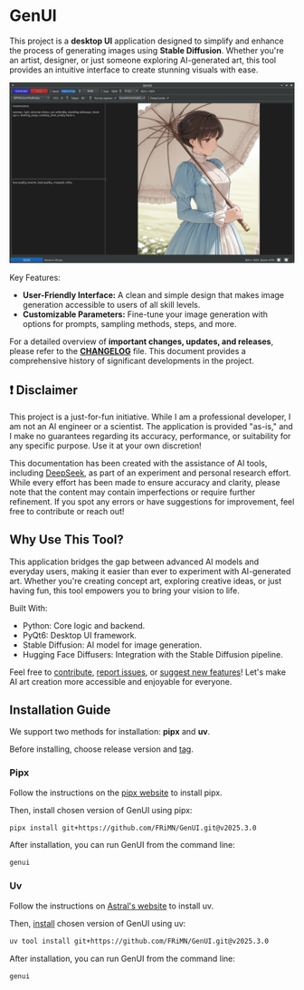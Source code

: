 # GenUI

This project is a **desktop UI** application designed to simplify and enhance the process of generating images using **Stable Diffusion**. Whether you're an artist, designer, or just someone exploring AI-generated art, this tool provides an intuitive interface to create stunning visuals with ease.

![UI Screenshot](./docs/images/ui_linux.jpg)

Key Features:

- **User-Friendly Interface:** A clean and simple design that makes image generation accessible to users of all skill levels.
- **Customizable Parameters:** Fine-tune your image generation with options for prompts, sampling methods, steps, and more.

For a detailed overview of **important changes, updates, and releases**, please refer to the **[CHANGELOG](./CHANGELOG.md)** file. This document provides a comprehensive history of significant developments in the project.

## :exclamation: Disclaimer

This project is a just-for-fun initiative. While I am a professional developer, I am not an AI engineer or a scientist. The application is provided "as-is," and I make no guarantees regarding its accuracy, performance, or suitability for any specific purpose. Use it at your own discretion!

This documentation has been created with the assistance of AI tools, including [DeepSeek](https://chat.deepseek.com), as part of an experiment and personal research effort. While every effort has been made to ensure accuracy and clarity, please note that the content may contain imperfections or require further refinement. If you spot any errors or have suggestions for improvement, feel free to contribute or reach out!

## Why Use This Tool?

This application bridges the gap between advanced AI models and everyday users, making it easier than ever to experiment with AI-generated art. Whether you're creating concept art, exploring creative ideas, or just having fun, this tool empowers you to bring your vision to life.

Built With:
- Python: Core logic and backend.
- PyQt6: Desktop UI framework.
- Stable Diffusion: AI model for image generation.
- Hugging Face Diffusers: Integration with the Stable Diffusion pipeline.

Feel free to [contribute](https://github.com/FRiMN/GenUI/pulls), [report issues](https://github.com/FRiMN/GenUI/issues), or [suggest new features](https://github.com/FRiMN/GenUI/issues)! Let's make AI art creation more accessible and enjoyable for everyone.

## Installation Guide

We support two methods for installation: **pipx** and **uv**.

Before installing, choose release version and [tag](https://github.com/FRiMN/GenUI/tags).

### Pipx

Follow the instructions on the [pipx website](https://pipx.pypa.io/stable/installation/) to install pipx.

Then, install chosen version of GenUI using pipx:

```bash
pipx install git+https://github.com/FRiMN/GenUI.git@v2025.3.0
```

After installation, you can run GenUI from the command line:

```bash
genui
```

### Uv

Follow the instructions on [Astral's website](https://docs.astral.sh/uv/getting-started/installation/) to install uv.

Then, [install](https://docs.astral.sh/uv/guides/tools/#installing-tools) chosen version of GenUI using uv:

```bash
uv tool install git+https://github.com/FRiMN/GenUI.git@v2025.3.0
```

After installation, you can run GenUI from the command line:

```bash
genui
```
